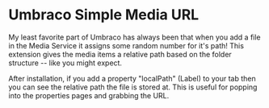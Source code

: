 # Umbraco Simple Media URL

My least favorite part of Umbraco has always been that when you add a file in the Media Service it assigns some random number for it's path! This extension gives the media items a relative path based on the folder structure -- like you might expect.

After installation, if you add a property "localPath" (Label) to your tab then you can see the relative path the file is stored at. This is useful for popping into the properties pages and grabbing the URL.
